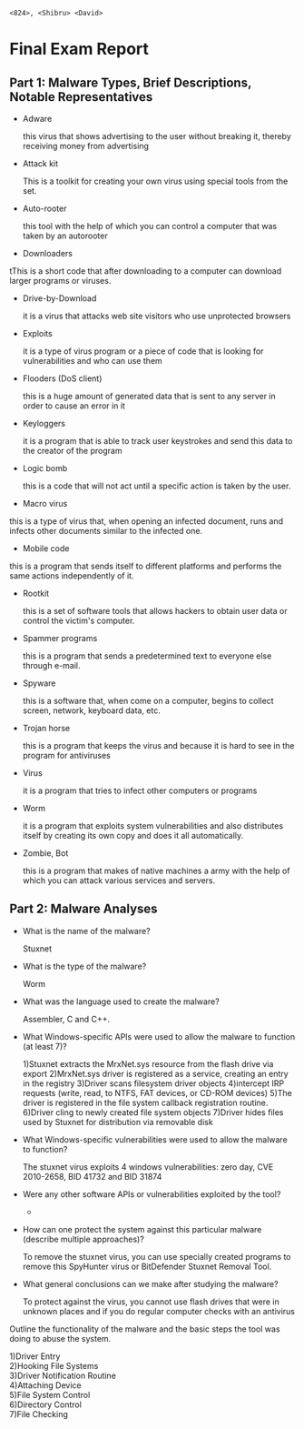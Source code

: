 `<824>, <Shibru> <David>`
# Final Exam Report

## Part 1: Malware Types, Brief Descriptions, Notable Representatives

* Adware

  this virus that shows advertising to the user without breaking it, thereby receiving money from advertising

* Attack kit

  This is a toolkit for creating your own virus using special tools from the set.

* Auto-rooter

  this tool with the help of which you can control a computer that was taken by an autorooter

* Downloaders

tThis is a short code that after downloading to a computer can download larger programs or viruses.

* Drive-by-Download

  it is a virus that attacks web site visitors who use unprotected browsers

* Exploits

  it is a type of virus program or a piece of code that is looking for vulnerabilities and who can use them

* Flooders (DoS client)

  this is a huge amount of generated data that is sent to any server in order to cause an error in it

* Keyloggers

  it is a program that is able to track user keystrokes and send this data to the creator of the program

* Logic bomb

  this is a code that will not act until a specific action is taken by the user.

* Macro virus

this is a type of virus that, when opening an infected document, runs and infects other documents similar to the infected one.

* Mobile code

this is a program that sends itself to different platforms and performs the same actions independently of it.

* Rootkit

  this is a set of software tools that allows hackers to obtain user data or control the victim's computer.

* Spammer programs

  this is a program that sends a predetermined text to everyone else through e-mail.

* Spyware

  this is a software that, when come on a computer, begins to collect screen, network, keyboard data, etc.

* Trojan horse

  this is a program that keeps the virus and because it is hard to see in the program for antiviruses

* Virus

  it is a program that tries to infect other computers or programs

* Worm

  it is a program that exploits system vulnerabilities and also distributes itself by creating its own copy and does it all automatically.

* Zombie, Bot

  this is a program that makes of native machines a army with the help of which you can attack various services and servers.

## Part 2: Malware Analyses

* What is the name of the malware?

  Stuxnet

* What is the type of the malware?

  Worm

* What was the language used to create the malware?

  Assembler, С and С++.

* What Windows-specific APIs were used to allow the malware to function (at least 7)?

  1)Stuxnet extracts the MrxNet.sys resource from the flash drive via export
  2)MrxNet.sys driver is registered as a service, creating an entry in the registry
  3)Driver scans filesystem driver objects
  4)intercept IRP requests (write, read, to NTFS, FAT devices, or CD-ROM devices)
  5)The driver is registered in the file system callback registration routine.
  6)Driver cling to newly created file system objects
  7)Driver hides files used by Stuxnet for distribution via removable disk

* What Windows-specific vulnerabilities were used to allow the malware to function?

  The stuxnet virus exploits 4 windows vulnerabilities: zero day, CVE 2010-2658, BID 41732 and BID 31874

* Were any other software APIs or vulnerabilities exploited by the tool?

  -

* How can one protect the system against this particular malware (describe multiple approaches)?

  To remove the stuxnet virus, you can use specially created programs to remove this SpyHunter virus or BitDefender Stuxnet Removal Tool.

* What general conclusions can we make after studying the malware?

  To protect against the virus, you cannot use flash drives that were in unknown places and if you do regular computer checks with an antivirus

Outline the functionality of the malware and the basic steps the tool was doing to abuse the system.

  1)Driver Entry  
  2)Hooking File Systems  
  3)Driver Notification Routine  
  4)Attaching Device  
  5)File System Control  
  6)Directory Control  
  7)File Checking  
